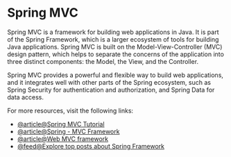 # Spring MVC

Spring MVC is a framework for building web applications in Java. It is part of the Spring Framework, which is a larger ecosystem of tools for building Java applications. Spring MVC is built on the Model-View-Controller (MVC) design pattern, which helps to separate the concerns of the application into three distinct components: the Model, the View, and the Controller.

Spring MVC provides a powerful and flexible way to build web applications, and it integrates well with other parts of the Spring ecosystem, such as Spring Security for authentication and authorization, and Spring Data for data access.

For more resources, visit the following links:

- [@article@Spring MVC Tutorial](https://www.tpointtech.com/spring-mvc-tutorial)
- [@article@Spring - MVC Framework](https://www.tutorialspoint.com/spring/spring_web_mvc_framework.htm)
- [@article@Web MVC framework](https://docs.spring.io/spring-framework/docs/3.2.x/spring-framework-reference/html/mvc.html)
- [@feed@Explore top posts about Spring Framework](https://app.daily.dev/tags/spring?ref=roadmapsh)

